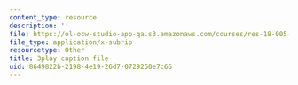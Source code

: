 ```yaml
---
content_type: resource
description: ''
file: https://ol-ocw-studio-app-qa.s3.amazonaws.com/courses/res-18-005-highlights-of-calculus-spring-2010/8649822b21984e1926d70729250e7c66_tBBJ2TSTa1Q.srt
file_type: application/x-subrip
resourcetype: Other
title: 3play caption file
uid: 8649822b-2198-4e19-26d7-0729250e7c66
---
```

